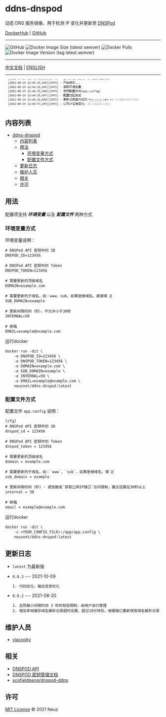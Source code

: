 # ddns-dnspod

动态 DNS 服务镜像，用于检测 IP 变化并更新至 [DNSPod](https://www.dnspod.cn/)

[DockerHub](https://hub.docker.com/r/neuznet/ddns-dnspod) | [GitHub](https://github.com/Neuz/Dockerfiles/tree/main/ddns-dnspod)

---

![GitHub](https://img.shields.io/github/license/neuz/Dockerfiles) ![Docker Image Size (latest semver)](https://img.shields.io/docker/image-size/neuznet/ddns-dnspod) ![Docker Pulls](https://img.shields.io/docker/pulls/neuznet/ddns-dnspod) ![Docker Image Version (tag latest semver)](https://img.shields.io/docker/v/neuznet/ddns-dnspod/latest)

---

 [中文文档](README.md) | [ENGLISH](README_en.md)

---

![](imgs/example.png)

## 内容列表

- [ddns-dnspod](#ddns-dnspod)
  - [内容列表](#内容列表)
  - [用法](#用法)
    - [环境变量方式](#环境变量方式)
    - [配置文件方式](#配置文件方式)
  - [更新日志](#更新日志)
  - [维护人员](#维护人员)
  - [相关](#相关)
  - [许可](#许可)

## 用法

配置项支持 ***环境变量*** 以及 ***配置文件*** 两种方式

### 环境变量方式

环境变量说明：

```
# DNSPod API 密钥中的 ID
DNSPOD_ID=123456

# DNSPod API 密钥中的 Token
DNSPOD_TOKEN=123456

# 需要更新的顶级域名
DOMAIN=example.com

# 需要更新的子域名，如：www、sub，如果是根域名，直接填 @
SUB_DOMAIN=example

# 更新间隔时间（秒），不允许小于30秒
INTERNAL=50

# 邮箱
EMAIL=example@example.com
```

运行docker

```
docker run -dit \
    -e DNSPOD_ID=123456 \
    -e DNSPOD_TOKEN=123456 \
    -e DOMAIN=example.com \
    -e SUB_DOMAIN=example \
    -e INTERNAL=50 \
    -e EMAIL=example@example.com \
    neuznet/ddns-dnspod:latest
```

### 配置文件方式

配置文件 `app.config` 说明：

```
[cfg]
# DNSPod API 密钥中的 ID
dnspod_id = 123456

# DNSPod API 密钥中的 Token
dnspod_token = 123456

# 需要更新的顶级域名
domain = example.com

# 需要更新的子域名，如：`www`、`sub`，如果是根域名，填`@`
sub_domain = example

# 更新间隔时间（秒) - 避免触发`获取公网IP接口`访问限制，建议设置在30秒以上
internal = 30

# 邮箱
email = example@example.com
```

运行docker

```
docker run -dit \
    -v <YOUR_CONFIG_FILE>:/app/app.config \
    neuznet/ddns-dnspod:latest
```

## 更新日志

- `latest` 为最新版

- `0.0.3` --- 2021-10-09

  ```
  1. 代码优化，输出信息优化
  ```

- `0.0.2` --- 2021-08-20
  ```
  1. 去除最小间隔时间 3 秒的校验限制，由用户自行管理
  2. 增加本地缓存域名解析记录超时设置，超过10分钟后，根据接口重新获取域名解析记录
  ```

## 维护人员

- [viacooky](https://github.com/viacooky)

## 相关

- [DNSPOD API](https://www.dnspod.cn/docs/index.html)
- [DNSPOD 密钥管理文档](https://docs.dnspod.cn/account/5f2d466de8320f1a740d9ff3/)
- [scofieldpeng/dnspod-ddns](https://github.com/scofieldpeng/dnspod-ddns)

## 许可

[MIT License](../LICENSE) © 2021 Neuz
